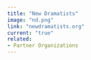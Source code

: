 ```yaml
---
title: "New Dramatists"
image: "nd.png"
link: "newdramatists.org"
current: "true"
related:
- Partner Organizations
---
```

